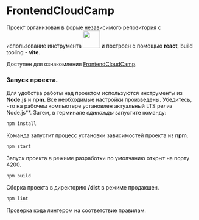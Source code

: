 # FrontendCloudCamp

Проект организован в форме независимого репозитория с использование инструмента <a alt="Nx logo" href="https://nx.dev" target="_blank" rel="noreferrer"><img src="https://raw.githubusercontent.com/nrwl/nx/master/images/nx-logo.png" width="45"></a> и построен
с помощью **react**, build tooling - **vite**.

Доступен для ознакомления [FrontendCloudCamp](https://frontend-cloud-camp.netlify.app/).

### Запуск проекта.

Для удобства работы над проектом используются инструменты из **Node.js** и **npm**. Все необходимые настройки произведены. Убедитесь, что на рабочем компьютере установлен актуальный LTS релиз Node.js**. Затем, в терминале _единожды_ запустите команду:

```bash
npm install
```

Команда запустит процесс установки зависимостей проекта из **npm**.

```bash
npm start
```

Запуск проекта в режиме разработки по умолчанию открыт на порту 4200.

```bash
npm build
```

Сборка проекта в директорию **/dist** в режиме продакшен.

```bash
npm lint
```

Проверка кода линтером на соответствие правилам.
